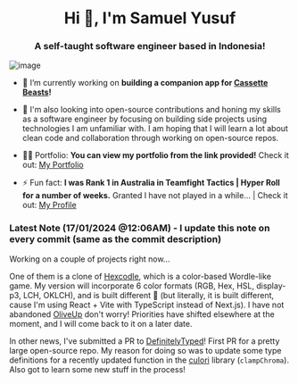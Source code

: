<h1 align="center">Hi 👋, I'm Samuel Yusuf</h1>
<h3 align="center">A self-taught software engineer based in Indonesia!</h3>

![image](https://images2.imgbox.com/76/c5/Y1c6DQH3_o.jpg)

- 🔭 I’m currently working on **building a companion app for [Cassette Beasts](https://store.steampowered.com/app/1321440/Cassette_Beasts/)!**

- 🌱 I'm also looking into open-source contributions and honing my skills as a software engineer by focusing on building side projects using technologies I am unfamiliar with. I am hoping that I will learn a lot about clean code and collaboration through working on open-source repos.

- 👨‍💻 Portfolio: **You can view my portfolio from the link provided!** Check it out: [My Portfolio](https://samlikescode.dev)

- ⚡ Fun fact: **I was Rank 1 in Australia in Teamfight Tactics | Hyper Roll for a number of weeks.** Granted I have not played in a while... | Check it out: [My Profile](https://lolchess.gg/profile/oce/goggwell)

### Latest Note (17/01/2024 @12:06AM) - I update this note on every commit (same as the commit description)
Working on a couple of projects right now...

One of them is a clone of [Hexcodle](https://hexcodle.com), which is a color-based Wordle-like game. My version will incorporate 6 color formats (RGB, Hex, HSL, display-p3, LCH, OKLCH), and is built different 😤 (but literally, it is built different, cause I'm using React + Vite with TypeScript instead of Next.js).
I have not abandoned [OliveUp](https://github.com/Goggwell/OliveUp) don't worry! Priorities have shifted elsewhere at the moment, and I will come back to it on a later date.

In other news, I've submitted a PR to [DefinitelyTyped](https://github.com/DefinitelyTyped/DefinitelyTyped/)! First PR for a pretty large open-source repo.
My reason for doing so was to update some type definitions for a recently updated function in the [culori](https://github.com/Evercoder/culori) library (`clampChroma`). Also got to learn some new stuff in the process!
